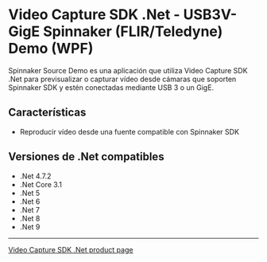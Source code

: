 # Video Capture SDK .Net - USB3V-GigE Spinnaker (FLIR/Teledyne) Demo (WPF)

Spinnaker Source Demo es una aplicación que utiliza Video Capture SDK .Net para previsualizar o capturar vídeo desde cámaras que soporten Spinnaker SDK y estén conectadas mediante USB 3 o un GigE.

## Características

- Reproducir vídeo desde una fuente compatible con Spinnaker SDK

## Versiones de .Net compatibles

- .Net 4.7.2
- .Net Core 3.1
- .Net 5
- .Net 6
- .Net 7
- .Net 8
- .Net 9

---

[Video Capture SDK .Net product page](https://www.visioforge.com/video-capture-sdk-net)
